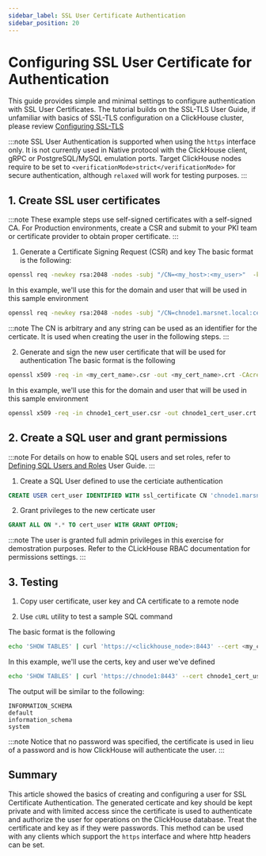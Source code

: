 ```yaml
---
sidebar_label: SSL User Certificate Authentication
sidebar_position: 20
---
```


# Configuring SSL User Certificate for Authentication

This guide provides simple and minimal settings to configure authentication with SSL User Certificates. The tutorial builds on the SSL-TLS User Guide, if unfamiliar with basics of SSL-TLS configuration on a ClickHouse cluster, please review [Configuring SSL-TLS](https://clickhouse.com/docs/en/guides/sre/configuring-ssl)


:::note
SSL User Authentication is supported when using the `https` interface only.
It is not currently used in Native protocol with the ClickHouse client, gRPC or PostgreSQL/MySQL emulation ports.
Target ClickHouse nodes require to be set to `<verificationMode>strict</verificationMode>` for secure authentication, although `relaxed` will work for testing purposes.
:::

## 1. Create SSL user certificates

:::note
These example steps use self-signed certificates with a self-signed CA. For Production environments, create a CSR and submit to your PKI team or certificate provider to obtain proper certificate.
:::


1. Generate a Certificate Signing Request (CSR) and key
    The basic format is the following:

```bash
openssl req -newkey rsa:2048 -nodes -subj "/CN=<my_host>:<my_user>"  -keyout <my_cert_name>.key -out <my_cert_name>.csr
```

In this example, we'll use this for the domain and user that will be used in this sample environment

```bash
openssl req -newkey rsa:2048 -nodes -subj "/CN=chnode1.marsnet.local:cert_user"  -keyout chnode1_cert_user.key -out chnode1_cert_user.csr
```
:::note
The CN is arbitrary and any string can be used as an identifier for the certicate. It is used when creating the user in the following steps.
:::

2.  Generate and sign the new user certificate that will be used for authentication
    The basic format is the following

```bash
openssl x509 -req -in <my_cert_name>.csr -out <my_cert_name>.crt -CAcreateserial -CA <my_ca_cert>.crt -CAkey <my_ca_cert>.key -days 365
```

In this example, we'll use this for the domain and user that will be used in this sample environment

```bash
openssl x509 -req -in chnode1_cert_user.csr -out chnode1_cert_user.crt -CAcreateserial -CA marsnet_ca.crt -CAkey marsnet_ca.key -days 365
```

## 2. Create a SQL user and grant permissions 
:::note
For details on how to enable SQL users and set roles, refer to [Defining SQL Users and Roles](https://clickhouse.com/docs/en/guides/sre/users-and-roles) User Guide.
:::

1. Create a SQL User defined to use the certiciate authentication
```sql
CREATE USER cert_user IDENTIFIED WITH ssl_certificate CN 'chnode1.marsnet.local:cert_user';
```

2. Grant privileges to the new certicate user
```sql
GRANT ALL ON *.* TO cert_user WITH GRANT OPTION;
```
:::note
The user is granted full admin privileges in this exercise for demostration purposes. Refer to the CLickHouse RBAC documentation for permissions settings.
:::

## 3. Testing

1. Copy user certificate, user key and CA certificate to a remote node

2. Use `cURL` utility to test a sample SQL command

The basic format is the following
```bash
echo 'SHOW TABLES' | curl 'https://<clickhouse_node>:8443' --cert <my_cert_name>.crt --key <my_cert_name>.key --cacert <my_ca_cert>.crt -H "X-ClickHouse-SSL-Certificate-Auth: on" -H "X-ClickHouse-User: <my_user>" --data-binary @-
```
In this example, we'll use the certs, key and user we've defined

```bash
echo 'SHOW TABLES' | curl 'https://chnode1:8443' --cert chnode1_cert_user.crt --key chnode1_cert_user.key --cacert marsnet_ca.crt -H "X-ClickHouse-SSL-Certificate-Auth: on" -H "X-ClickHouse-User: cert_user" --data-binary @-
```

The output will be similar to the following:

```
INFORMATION_SCHEMA
default
information_schema
system
```
:::note
Notice that no password was specified, the certificate is used in lieu of a password and is how ClickHouse will authenticate the user.
:::


## Summary

This article showed the basics of creating and configuring a user for SSL Certificate Authentication. The generated certicate and key should be kept private and with limited access since the certificate is used to authenticate and authorize the user for operations on the ClickHouse database. Treat the certificate and key as if they were passwords.
This method can be used with any clients which support the `https` interface and where http headers can be set.
